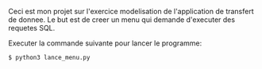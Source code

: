 Ceci est mon projet sur l'exercice modelisation de l'application de transfert de donnee.
Le but est de creer un menu qui demande d'executer des requetes SQL.

Executer la commande suivante pour lancer le programme:

```
$ python3 lance_menu.py
```